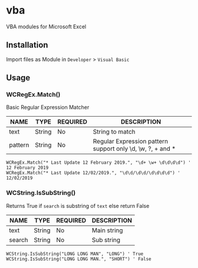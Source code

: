 # vba
VBA modules for Microsoft Excel

## Installation
Import files as Module in `Developer` > `Visual Basic`

## Usage

### WCRegEx.Match()
Basic Regular Expression Matcher

| NAME    | TYPE   | REQUIRED | DESCRIPTION                                                |
|---------|--------|----------|------------------------------------------------------------|
| text    | String | No       | String to match                                            |
| pattern | String | No       | Regular Expression pattern support only \d, \w, ?, + and * |

```vba
WCRegEx.Match("* Last Update 12 February 2019.", "\d+ \w+ \d\d\d\d") ' 12 February 2019
WCRegEx.Match("* Last Update 12/02/2019.", "\d\d/\d\d/\d\d\d\d") ' 12/02/2019
```

### WCString.IsSubString()
Returns True if `search` is substring of `text` else return False

| NAME   | TYPE   | REQUIRED | DESCRIPTION |
|--------|--------|----------|-------------|
| text   | String | No       | Main string |
| search | String | No       | Sub string  |

```vba
WCString.IsSubString("LONG LONG MAN", "LONG") ' True
WCString.IsSubString("LONG LONG MAN.", "SHORT") ' False
```
